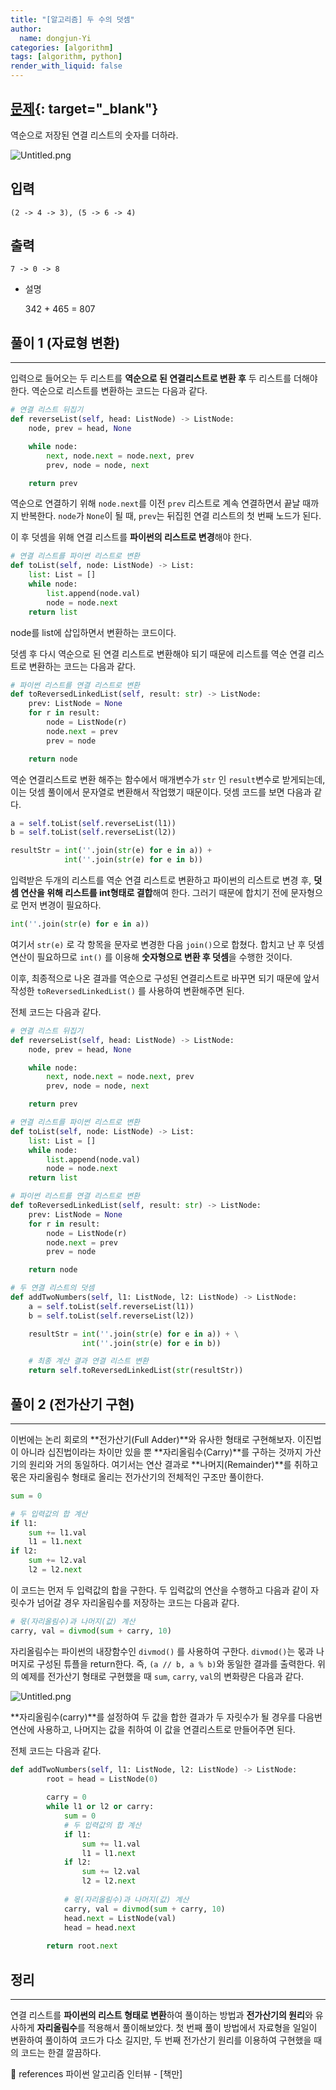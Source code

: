 ```yaml
---
title: "[알고리즘] 두 수의 덧셈"
author:
  name: dongjun-Yi
categories: [algorithm]
tags: [algorithm, python]
render_with_liquid: false
---
```


## [문제](https://leetcode.com/problems/add-two-numbers/){: target="_blank"}

역순으로 저장된 연결 리스트의 숫자를 더하라.

![Untitled.png](/assets/images/AddTwoNumbers/Untitled.png)

## 입력

```
(2 -> 4 -> 3), (5 -> 6 -> 4)
```

## 출력

```
7 -> 0 -> 8
```

- 설명
    
    342 + 465 = 807
    

## 풀이 1 (자료형 변환)

---

입력으로 들어오는 두 리스트를 **역순으로 된 연결리스트로 변환 후** 두 리스트를 더해야 한다.
역순으로 리스트를 변환하는 코드는 다음과 같다.

```python
# 연결 리스트 뒤집기
def reverseList(self, head: ListNode) -> ListNode:
    node, prev = head, None

    while node:
        next, node.next = node.next, prev
        prev, node = node, next

    return prev
```

역순으로 연결하기 위해 `node.next`를 이전 `prev` 리스트로 계속 연결하면서 끝날 때까지 반복한다.
`node`가 `None`이 될 때, `prev`는 뒤집힌 연결 리스트의 첫 번째 노드가 된다. 

이 후 덧셈을 위해 연결 리스트를 **파이썬의 리스트로 변경**해야 한다.

```python
# 연결 리스트를 파이썬 리스트로 변환
def toList(self, node: ListNode) -> List:
    list: List = []
    while node:
        list.append(node.val)
        node = node.next
    return list
```

node를 list에 삽입하면서 변환하는 코드이다.

덧셈 후 다시 역순으로 된 연결 리스트로 변환해야 되기 때문에 리스트를 역순 연결 리스트로 변환하는 코드는 다음과 같다.

```python
# 파이썬 리스트를 연결 리스트로 변환
def toReversedLinkedList(self, result: str) -> ListNode:
    prev: ListNode = None
    for r in result:
        node = ListNode(r)
        node.next = prev
        prev = node

    return node
```

역순 연결리스트로 변환 해주는 함수에서 매개변수가 `str` 인 `result`변수로 받게되는데, 이는 덧셈 풀이에서 문자열로 변환해서 작업했기 때문이다. 덧셈 코드를 보면 다음과 같다.

```python
a = self.toList(self.reverseList(l1))
b = self.toList(self.reverseList(l2))

resultStr = int(''.join(str(e) for e in a)) +
            int(''.join(str(e) for e in b))
```

입력받은 두개의 리스트를 역순 연결 리스트로 변환하고 파이썬의 리스트로 변경 후, **덧셈 연산을 위해 리스트를 int형태로 결합**해여 한다. 그러기 때문에 합치기 전에 문자형으로 먼저 변경이 필요하다. 

```python
int(''.join(str(e) for e in a))
```

여기서 `str(e)` 로 각 항목을 문자로 변경한 다음 `join()`으로 합쳤다. 합치고 난 후 덧셈 연산이 필요하므로 `int()` 를 이용해 **숫자형으로 변환 후 덧셈**을 수행한 것이다.

이후, 최종적으로 나온 결과를 역순으로 구성된 연결리스트로 바꾸면 되기 때문에 앞서 작성한 `toReversedLinkedList()` 를 사용하여 변환해주면 된다.

전체 코드는 다음과 같다.

```python
# 연결 리스트 뒤집기
def reverseList(self, head: ListNode) -> ListNode:
    node, prev = head, None

    while node:
        next, node.next = node.next, prev
        prev, node = node, next

    return prev

# 연결 리스트를 파이썬 리스트로 변환
def toList(self, node: ListNode) -> List:
    list: List = []
    while node:
        list.append(node.val)
        node = node.next
    return list

# 파이썬 리스트를 연결 리스트로 변환
def toReversedLinkedList(self, result: str) -> ListNode:
    prev: ListNode = None
    for r in result:
        node = ListNode(r)
        node.next = prev
        prev = node

    return node

# 두 연결 리스트의 덧셈
def addTwoNumbers(self, l1: ListNode, l2: ListNode) -> ListNode:
    a = self.toList(self.reverseList(l1))
    b = self.toList(self.reverseList(l2))

    resultStr = int(''.join(str(e) for e in a)) + \
                int(''.join(str(e) for e in b))

    # 최종 계산 결과 연결 리스트 변환
    return self.toReversedLinkedList(str(resultStr))
```

## 풀이 2 (전가산기 구현)

---

이번에는 논리 회로의 **전가산기(Full Adder)**와 유사한 형태로 구현해보자. 이진법이 아니라 십진법이라는 차이만 있을 뿐 **자리올림수(Carry)**를 구하는 것까지 가산기의 원리와 거의 동일하다.
여기서는 연산 결과로 **나머지(Remainder)**를 취하고 몫은 자리올림수 형태로 올리는 전가산기의 전체적인 구조만 풀이한다.

```python
sum = 0

# 두 입력값의 합 계산
if l1:
    sum += l1.val
    l1 = l1.next
if l2:
    sum += l2.val
    l2 = l2.next
```

이 코드는 먼저 두 입력값의 합을 구한다. 두 입력값의 연산을 수행하고 다음과 같이 자릿수가 넘어갈 경우 자리올림수를 저장하는 코드는 다음과 같다.

```python
# 몫(자리올림수)과 나머지(값) 계산
carry, val = divmod(sum + carry, 10)
```

자리올림수는 파이썬의 내장함수인 `divmod()` 를 사용하여 구한다. `divmod()`는 몫과 나머지로 구성된 튜플을 return한다. 즉, `(a // b, a % b)`와 동일한 결과를 출력한다.
위의 예제를 전가산기 형태로 구현했을 때 `sum`, `carry`, `val`의 변화량은 다음과 같다.

![Untitled.png](/assets/images/AddTwoNumbers/python-59.jpg)

**자리올림수(carry)**를 설정하여 두 값을 합한 결과가 두 자릿수가 될 경우를 다음번 연산에 사용하고, 나머지는 값을 취하여 이 값을 연결리스트로 만들어주면 된다.

전체 코드는 다음과 같다.

```python
def addTwoNumbers(self, l1: ListNode, l2: ListNode) -> ListNode:
		root = head = ListNode(0)
		
		carry = 0
		while l1 or l2 or carry:
		    sum = 0
		    # 두 입력값의 합 계산
		    if l1:
		        sum += l1.val
		        l1 = l1.next
		    if l2:
		        sum += l2.val
		        l2 = l2.next
		
		    # 몫(자리올림수)과 나머지(값) 계산
		    carry, val = divmod(sum + carry, 10)
		    head.next = ListNode(val)
		    head = head.next
		
		return root.next
```

## 정리

---

연결 리스트를 **파이썬의 리스트 형태로 변환**하여 풀이하는 방법과 **전가산기의 원리**와 유사하게 **자리올림수**를 적용해서 풀이해보았다. 첫 번째 풀이 방법에서 자료형을 일일이 변환하여 풀이하여 코드가 다소 길지만, 두 번째 전가산기 원리를 이용하여 구현했을 때의 코드는 한결 깔끔하다.

<aside>
📖 references 파이썬 알고리즘 인터뷰 - [책만]

</aside>